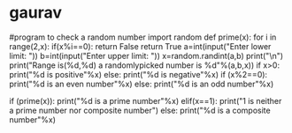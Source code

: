 # gaurav
#program to check a random number
import random
def prime(x):
    for i in range(2,x):
        if(x%i==0):
            return False
    return True
a=int(input("Enter lower limit: "))
b=int(input("Enter upper limit: "))
x=random.randint(a,b)
print("\n")
print("Range is(%d,%d) a randomlypicked number is %d"%(a,b,x))
if x>0:
    print("%d is positive"%x)
else:
    print("%d is negative"%x)
if (x%2==0):
    print("%d is an even number"%x)
else:
    print("%d is an odd number"%x)


if (prime(x)):
    print("%d is a prime number"%x)
elif(x==1):
    print("1 is neither a prime number nor composite number")
else:
    print("%d is a composite number"%x)

